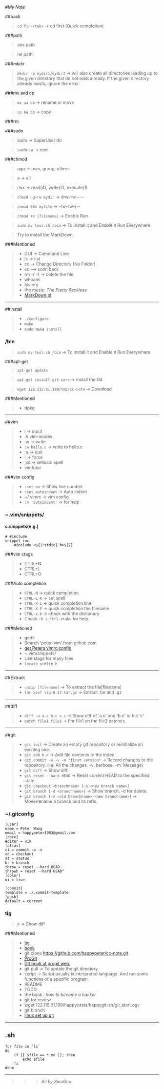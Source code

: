 #_My Note_

##bash

>``cd fir-<tab>``  -> cd first	(Quick completion)

###path

>abs path

>rel path

###mkdir

>``mkdir -p mydir1/mydir2``  -> will also create all directories leading up to the given directory that do not exist already. If the given directory already exists, ignore the error.

###mv and cp

>``mv aa bb``   -> rename or move

>``cp aa bb``   -> copy

###rm

###sudo

>sudo    -> SuperUser do

>sudo su -> root

###chmod

>ugo                       -> user, group, others

>a                         -> all

>rwx                       -> read(4), write(2), execute(1)

>``chmod ug+rw mydir``     -> drw-rw----

>``chmod 664 myfile``      -> -rw-rw-r--

>``chmod +x [filename]``   -> Enable Run

>``sudo mv tool.sh /bin``  -> To install it and Enable it Run Everywhere

>Try to install the MarkDown.

###Mentioned

>*  GUI       -> Command Line
>*  ls        -> list
>*  cd        -> Change Directory (No Folder)
>*  cd       --> soon back
>*  rm -r -f  -> delete the file
>*  whoami
>*  history
>*  the music: _The Pretty Reckless_
>*  [MarkDown.pl](http://daringfireball.net/projects/markdown/ "MarkDown")

***

##install

>*  ``./configure``
>*  ``make``
>*  ``sudo make install``

### /bin

>``sudo mv tool.sh /bin``  -> To install it and Enable it Run Everywhere

###apt-get

>``apt-get update``

>``apt-get install git-core``   -> install the Git

>``wget 122.115.61.189/tmp/cc-note``   -> Download

###Mentioned

>*  dpkg

***

##vim

>*  i               -> input
>*  :h vim-modes
>*  :w              -> write
>*  ``:w hello.c``  -> write to hello.c
>*  :q              -> quit
>*  !               -> force
>*  ,ss             -> setlocal spell
>*  vimtutor

###vim config

>*  ``:set nu``          -> Show line number
>*  ``:set autoindent``  -> Auto indent
>*  ~/.vimrc             -> vim config
>*  ``:h 'autoindent'``  -> for help

### ~.vim/snippets/

#### c.snippets(e.g.)

    # #include
    snippet inc
        #include <${1:stdio}.h>${2}

###vim ctags

>*  CTRL+N
>*  CTRL+]
>*  CTRL+O

###Auto completion

>*  ``CTRL-N``    -> quick completion
>*  ``CTRL-L-K``  -> set spell
>*  ``CTRL-X-L``  -> quick completion line
>*  ``CTRL-X-F``  -> quick completion the filename
>*  ``CTRL-x-k``  -> check with the dictionary
>*  Check ``:h i_Ctrl-<tab>`` for help.

###Metioned

>*  gedit
>*  Search 'peter-vim' from github.com
>*  [get Peters vimrc config](http://happypeter.github.com/GitBeijing/vim-conf-share.html) 
>*  ~.vim/snippets/
>*  Use stags for many files
>*  ``locate stdlib.h``

***

##Extract

>*  ``unzip [filename]``   -> To extract the file[filename]
>*  ``tar xzvf tig-0.17.tar.gz``   -> Extract .tar and .gz

***

##diff

>*  ``diff -u a.c b.c > c``   -> Show diff of 'a.c' and 'b.c' to file 'c'
>*  ``patch file1 file2``   -> For file1 on the file2 patches.

***

##git

>*  ``git init``   -> Create an empty git repository or reinitialize an existing one.
>*  ``git add h.c`` -> Add file contents to the index
>*  ``git commit -a -v -m "first version"``   -> Record changes to the repository. (-a: All the changes. -v: berbose. -m: Message)
>*  ``git diff``   -> Show diff.
>*  ``git reset --hard HEAD``   -> Reset current HEAD to the specified state.
>*  ``git checkout <branchname> [-b <new branch name>]``
>*  ``git branch [-d <branchname>]``   -> Show branch. -d for delete.
>*  ``git branch [-m <old branchname> <new branchname>]``   -> Move/rename a branch and its reflo.

### ~/.gitconfig

    [user]
    name = Peter Wang
    email = happypeter1983@gmail.com
    [core]
    editor = vim
    [alias]
    ci = commit -a -v
    co = checkout
    st = status
    br = branch
    throw = reset --hard HEAD
    throwh = reset --hard HEAD^
    [color]
    ui = true

    [commit]
    template = ./.commit-template
    [push]
    default = current

### tig

>``d``   -> Show diff

###Mentioned

>*  [tig](http://jonas.nitro.dk/tig/ "tig")
>*  [book](http://happypeter.github.com/LGCB "Peter's book")
>*  git clone https://github.com/happypeter/cc-note.git
>*  [ProGit](http://progit.org "ProGit")
>*  [Git book at progit web.](http://progit.org/book/zh/ "Git Book")
>*  git pull   -> To update the git directory.
>*  script -> Script usually is interpreted language. And run some functions of a specific program.
>*  README
>*  TODO
>*  the book : _how to become a hacker_
>*  git for review
>*  wget 122.115.61.189/happycasts/happygit-zh/git_start.ogv
>*  git branch
>*  [linux set up git](http://help.github.com/linux-set-up-git/)

***

## .sh
    for file in `ls`
    do
        if [[ $file == *.md ]]; then
            echo $file
        fi
    done

***

>>>_All by XiaoGuo_
